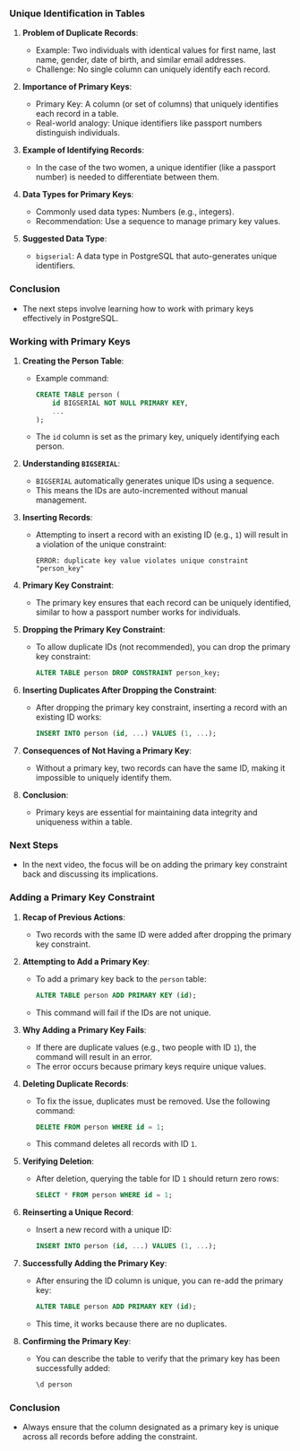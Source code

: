 
### Unique Identification in Tables

1. **Problem of Duplicate Records**:
   - Example: Two individuals with identical values for first name, last name, gender, date of birth, and similar email addresses.
   - Challenge: No single column can uniquely identify each record.

2. **Importance of Primary Keys**:
   - Primary Key: A column (or set of columns) that uniquely identifies each record in a table.
   - Real-world analogy: Unique identifiers like passport numbers distinguish individuals.

3. **Example of Identifying Records**:
   - In the case of the two women, a unique identifier (like a passport number) is needed to differentiate between them.

4. **Data Types for Primary Keys**:
   - Commonly used data types: Numbers (e.g., integers).
   - Recommendation: Use a sequence to manage primary key values.

5. **Suggested Data Type**:
   - `bigserial`: A data type in PostgreSQL that auto-generates unique identifiers.

### Conclusion
- The next steps involve learning how to work with primary keys effectively in PostgreSQL.



### Working with Primary Keys

1. **Creating the Person Table**:
   - Example command:
     ```sql
     CREATE TABLE person (
         id BIGSERIAL NOT NULL PRIMARY KEY,
         ...
     );
     ```
   - The `id` column is set as the primary key, uniquely identifying each person.

2. **Understanding `BIGSERIAL`**:
   - `BIGSERIAL` automatically generates unique IDs using a sequence.
   - This means the IDs are auto-incremented without manual management.

3. **Inserting Records**:
   - Attempting to insert a record with an existing ID (e.g., `1`) will result in a violation of the unique constraint:
     ```
     ERROR: duplicate key value violates unique constraint "person_key"
     ```

4. **Primary Key Constraint**:
   - The primary key ensures that each record can be uniquely identified, similar to how a passport number works for individuals.

5. **Dropping the Primary Key Constraint**:
   - To allow duplicate IDs (not recommended), you can drop the primary key constraint:
     ```sql
     ALTER TABLE person DROP CONSTRAINT person_key;
     ```

6. **Inserting Duplicates After Dropping the Constraint**:
   - After dropping the primary key constraint, inserting a record with an existing ID works:
     ```sql
     INSERT INTO person (id, ...) VALUES (1, ...);
     ```

7. **Consequences of Not Having a Primary Key**:
   - Without a primary key, two records can have the same ID, making it impossible to uniquely identify them.

8. **Conclusion**:
   - Primary keys are essential for maintaining data integrity and uniqueness within a table.

### Next Steps
- In the next video, the focus will be on adding the primary key constraint back and discussing its implications.




### Adding a Primary Key Constraint

1. **Recap of Previous Actions**:
   - Two records with the same ID were added after dropping the primary key constraint.

2. **Attempting to Add a Primary Key**:
   - To add a primary key back to the `person` table:
     ```sql
     ALTER TABLE person ADD PRIMARY KEY (id);
     ```
   - This command will fail if the IDs are not unique.

3. **Why Adding a Primary Key Fails**:
   - If there are duplicate values (e.g., two people with ID `1`), the command will result in an error.
   - The error occurs because primary keys require unique values.

4. **Deleting Duplicate Records**:
   - To fix the issue, duplicates must be removed. Use the following command:
     ```sql
     DELETE FROM person WHERE id = 1;
     ```
   - This command deletes all records with ID `1`.

5. **Verifying Deletion**:
   - After deletion, querying the table for ID `1` should return zero rows:
     ```sql
     SELECT * FROM person WHERE id = 1;
     ```

6. **Reinserting a Unique Record**:
   - Insert a new record with a unique ID:
     ```sql
     INSERT INTO person (id, ...) VALUES (1, ...);
     ```

7. **Successfully Adding the Primary Key**:
   - After ensuring the ID column is unique, you can re-add the primary key:
     ```sql
     ALTER TABLE person ADD PRIMARY KEY (id);
     ```
   - This time, it works because there are no duplicates.

8. **Confirming the Primary Key**:
   - You can describe the table to verify that the primary key has been successfully added:
     ```sql
     \d person
     ```

### Conclusion
- Always ensure that the column designated as a primary key is unique across all records before adding the constraint.

